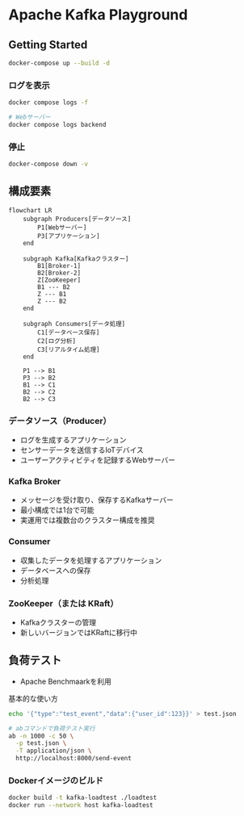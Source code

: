 # Apache Kafka Playground

## Getting Started
```bash
docker-compose up --build -d
```

### ログを表示
```bash
docker compose logs -f

# Webサーバー
docker compose logs backend
```

### 停止
```bash
docker-compose down -v  
```

## 構成要素
```mermaid
flowchart LR
    subgraph Producers[データソース]
        P1[Webサーバー]
        P3[アプリケーション]
    end

    subgraph Kafka[Kafkaクラスター]
        B1[Broker-1]
        B2[Broker-2]
        Z[ZooKeeper]
        B1 --- B2
        Z --- B1
        Z --- B2
    end

    subgraph Consumers[データ処理]
        C1[データベース保存]
        C2[ログ分析]
        C3[リアルタイム処理]
    end

    P1 --> B1
    P3 --> B2
    B1 --> C1
    B2 --> C2
    B2 --> C3
``` 
### データソース（Producer）
- ログを生成するアプリケーション
- センサーデータを送信するIoTデバイス
- ユーザーアクティビティを記録するWebサーバー

### Kafka Broker
- メッセージを受け取り、保存するKafkaサーバー
- 最小構成では1台で可能
- 実運用では複数台のクラスター構成を推奨


### Consumer
- 収集したデータを処理するアプリケーション  
- データベースへの保存  
- 分析処理  

### ZooKeeper（または KRaft）
- Kafkaクラスターの管理  
- 新しいバージョンではKRaftに移行中

## 負荷テスト
- Apache Benchmaarkを利用

基本的な使い方
```bash
echo '{"type":"test_event","data":{"user_id":123}}' > test.json

# abコマンドで負荷テスト実行
ab -n 1000 -c 50 \
  -p test.json \
  -T application/json \
  http://localhost:8000/send-event
```

### Dockerイメージのビルド
```bash
docker build -t kafka-loadtest ./loadtest
docker run --network host kafka-loadtest
```